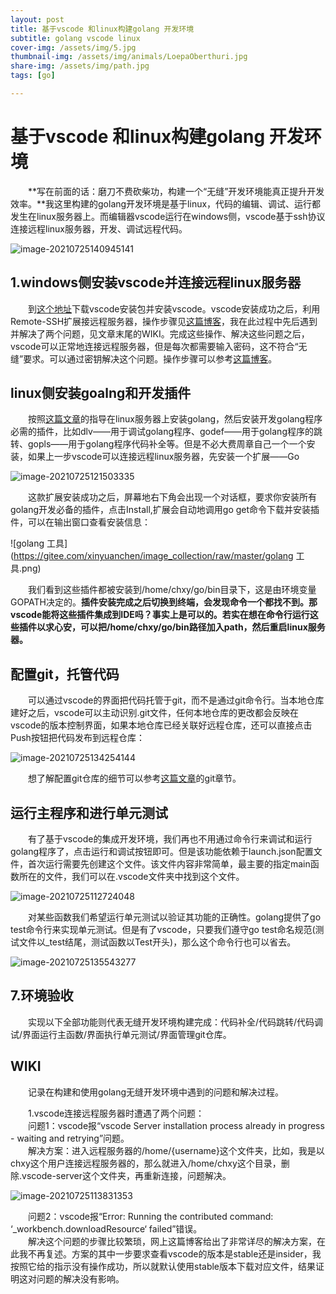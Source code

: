```yaml
---
layout: post
title: 基于vscode 和linux构建golang 开发环境
subtitle: golang vscode linux
cover-img: /assets/img/5.jpg
thumbnail-img: /assets/img/animals/LoepaOberthuri.jpg
share-img: /assets/img/path.jpg
tags: [go]

---
```



# 基于vscode 和linux构建golang 开发环境

&emsp;&emsp;**写在前面的话：磨刀不费砍柴功，构建一个“无缝”开发环境能真正提升开发效率。**我这里构建的golang开发环境是基于linux，代码的编辑、调试、运行都发生在linux服务器上。而编辑器vscode运行在windows侧，vscode基于ssh协议连接远程linux服务器，开发、调试远程代码。

![image-20210725140945141](https://gitee.com/xinyuanchen/image_collection/raw/master/image-20210725140945141.png)

## 1.windows侧安装vscode并连接远程linux服务器

&emsp;&emsp;到[这个地址](https://code.visualstudio.com/)下载vscode安装包并安装vscode。vscode安装成功之后，利用Remote-SSH扩展接远程服务器，操作步骤见[这篇博客]()，我在此过程中先后遇到并解决了两个问题，见文章末尾的WIKI。完成这些操作、解决这些问题之后，vscode可以正常地连接远程服务器，但是每次都需要输入密码，这不符合“无缝”要求。可以通过密钥解决这个问题。操作步骤可以参考[这篇博客]()。

## linux侧安装goalng和开发插件

&emsp;&emsp;按照[这篇文章]()的指导在linux服务器上安装golang，然后安装开发golang程序必需的插件，比如dlv——用于调试golang程序、godef——用于golang程序的跳转、gopls——用于golang程序代码补全等。但是不必大费周章自己一个一个安装，如果上一步vscode可以连接远程linux服务器，先安装一个扩展——Go

![image-20210725121503335](https://gitee.com/xinyuanchen/image_collection/raw/master/image-20210725121503335.png)





&emsp;&emsp;这款扩展安装成功之后，屏幕地右下角会出现一个对话框，要求你安装所有golang开发必备的插件，点击Install,扩展会自动地调用go get命令下载并安装插件，可以在输出窗口查看安装信息：

![golang 工具](https://gitee.com/xinyuanchen/image_collection/raw/master/golang 工具.png)

&emsp;&emsp;我们看到这些插件都被安装到/home/chxy/go/bin目录下，这是由环境变量GOPATH决定的。**插件安装完成之后切换到终端，会发现命令一个都找不到。那vscode能将这些插件集成到IDE吗？事实上是可以的。**若实在想在命令行运行这些插件以求心安，可以把/home/chxy/go/bin路径加入path，然后**重启linux服务器。**

## 配置git，托管代码

&emsp;&emsp;可以通过vscode的界面把代码托管于git，而不是通过git命令行。当本地仓库建好之后，vscode可以主动识别.git文件，任何本地仓库的更改都会反映在vscode的版本控制界面，如果本地仓库已经关联好远程仓库，还可以直接点击Push按钮把代码发布到远程仓库：

![image-20210725134254144](https://gitee.com/xinyuanchen/image_collection/raw/master/image-20210725134254144.png)



&emsp;&emsp;想了解配置git仓库的细节可以参考[这篇文章]()的git章节。

## 运行主程序和进行单元测试

&emsp;&emsp;有了基于vscode的集成开发环境，我们再也不用通过命令行来调试和运行golang程序了，点击运行和调试按钮即可。但是该功能依赖于launch.json配置文件，首次运行需要先创建这个文件。该文件内容非常简单，最主要的指定main函数所在的文件，我们可以在.vscode文件夹中找到这个文件。

![image-20210725112724048](https://gitee.com/xinyuanchen/image_collection/raw/master/image-20210725112724048.png)

&emsp;&emsp;对某些函数我们希望运行单元测试以验证其功能的正确性。golang提供了go test命令行来实现单元测试。但是有了vscode，只要我们遵守go test命名规范(测试文件以_test结尾，测试函数以Test开头)，那么这个命令行也可以省去。

![image-20210725135543277](https://gitee.com/xinyuanchen/image_collection/raw/master/image-20210725135543277.png)

## 7.环境验收

&emsp;&emsp;实现以下全部功能则代表无缝开发环境构建完成：代码补全/代码跳转/代码调试/界面运行主函数/界面执行单元测试/界面管理git仓库。

## WIKI

&emsp;&emsp;记录在构建和使用golang无缝开发环境中遇到的问题和解决过程。

&emsp;&emsp;1.vscode连接远程服务器时遭遇了两个问题：<br>
&emsp;&emsp;问题1：vscode报“vscode Server installation process already in progress - waiting and retrying”问题。<br>
&emsp;&emsp;解决方案：进入远程服务器的/home/{username}这个文件夹，比如，我是以chxy这个用户连接远程服务器的，那么就进入/home/chxy这个目录，删除.vscode-server这个文件夹，再重新连接，问题解决。

![image-20210725113831353](https://gitee.com/xinyuanchen/image_collection/raw/master/image-20210725113831353.png)

&emsp;&emsp;问题2：vscode报“Error: Running the contributed command: ‘_workbench.downloadResource‘ failed”错误。<br>
&emsp;&emsp;解决这个问题的步骤比较繁琐，网上这篇博客给出了非常详尽的解决方案，在此我不再复述。方案的其中一步要求查看vscode的版本是stable还是insider，我按照它给的指示没有操作成功，所以就默认使用stable版本下载对应文件，结果证明这对问题的解决没有影响。

